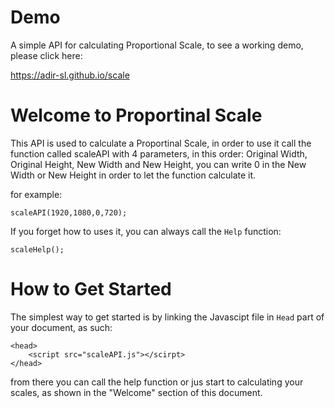 # Demo
A simple API for calculating Proportional Scale, to see a working demo, please click here:

https://adir-sl.github.io/scale

# Welcome to Proportinal Scale
This API is used to calculate a Proportinal Scale,
in order to use it call the function called scaleAPI with 4 parameters,
in this order: Original Width, Original Height, New Width and New Height,
you can write 0 in the New Width or New Height in order to let the function calculate it.

for example:
```
scaleAPI(1920,1080,0,720);
```

If you forget how to uses it, you can always call the `Help` function:
```
scaleHelp();
```

# How to Get Started
The simplest way to get started is by linking the Javascipt file in `Head` part of your document, as such:

```
<head>
    <script src="scaleAPI.js"></scirpt>
</head>
```

from there you can call the help function or jus start to calculating your scales, as shown in the "Welcome" section of this document.